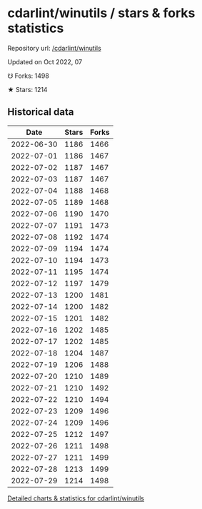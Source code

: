 # cdarlint/winutils / stars & forks statistics

Repository url: [/cdarlint/winutils](https://github.com/cdarlint/winutils)

Updated on Oct 2022, 07

☋ Forks: 1498

★ Stars: 1214

## Historical data
| Date | Stars | Forks |
|------|-------|-------|
| 2022-06-30 | 1186 | 1466 | 
| 2022-07-01 | 1186 | 1467 | 
| 2022-07-02 | 1187 | 1467 | 
| 2022-07-03 | 1187 | 1467 | 
| 2022-07-04 | 1188 | 1468 | 
| 2022-07-05 | 1189 | 1468 | 
| 2022-07-06 | 1190 | 1470 | 
| 2022-07-07 | 1191 | 1473 | 
| 2022-07-08 | 1192 | 1474 | 
| 2022-07-09 | 1194 | 1474 | 
| 2022-07-10 | 1194 | 1473 | 
| 2022-07-11 | 1195 | 1474 | 
| 2022-07-12 | 1197 | 1479 | 
| 2022-07-13 | 1200 | 1481 | 
| 2022-07-14 | 1200 | 1482 | 
| 2022-07-15 | 1201 | 1482 | 
| 2022-07-16 | 1202 | 1485 | 
| 2022-07-17 | 1202 | 1485 | 
| 2022-07-18 | 1204 | 1487 | 
| 2022-07-19 | 1206 | 1488 | 
| 2022-07-20 | 1210 | 1489 | 
| 2022-07-21 | 1210 | 1492 | 
| 2022-07-22 | 1210 | 1494 | 
| 2022-07-23 | 1209 | 1496 | 
| 2022-07-24 | 1209 | 1496 | 
| 2022-07-25 | 1212 | 1497 | 
| 2022-07-26 | 1211 | 1498 | 
| 2022-07-27 | 1211 | 1499 | 
| 2022-07-28 | 1213 | 1499 | 
| 2022-07-29 | 1214 | 1498 | 


[Detailed charts & statistics for cdarlint/winutils](https://reviewgithub.com/rep/cdarlint/winutils)

